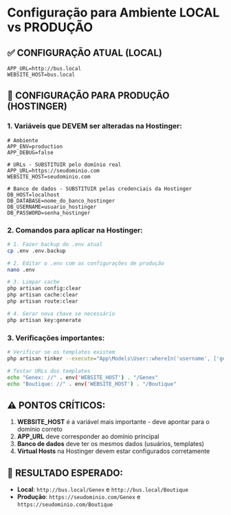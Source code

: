 # Configuração para Ambiente LOCAL vs PRODUÇÃO

## ✅ CONFIGURAÇÃO ATUAL (LOCAL)
```
APP_URL=http://bus.local
WEBSITE_HOST=bus.local
```

## 🔄 CONFIGURAÇÃO PARA PRODUÇÃO (HOSTINGER)

### 1. Variáveis que DEVEM ser alteradas na Hostinger:

```env
# Ambiente
APP_ENV=production
APP_DEBUG=false

# URLs - SUBSTITUIR pelo domínio real
APP_URL=https://seudominio.com
WEBSITE_HOST=seudominio.com

# Banco de dados - SUBSTITUIR pelas credenciais da Hostinger
DB_HOST=localhost
DB_DATABASE=nome_do_banco_hostinger
DB_USERNAME=usuario_hostinger
DB_PASSWORD=senha_hostinger
```

### 2. Comandos para aplicar na Hostinger:

```bash
# 1. Fazer backup do .env atual
cp .env .env.backup

# 2. Editar o .env com as configurações de produção
nano .env

# 3. Limpar cache
php artisan config:clear
php artisan cache:clear
php artisan route:clear

# 4. Gerar nova chave se necessário
php artisan key:generate
```

### 3. Verificações importantes:

```bash
# Verificar se os templates existem
php artisan tinker --execute="App\Models\User::whereIn('username', ['genex', 'boutique'])->get(['username', 'status']);"

# Testar URLs dos templates
echo "Genex: //" . env('WEBSITE_HOST') . "/Genex"
echo "Boutique: //" . env('WEBSITE_HOST') . "/Boutique"
```

## ⚠️ PONTOS CRÍTICOS:

1. **WEBSITE_HOST** é a variável mais importante - deve apontar para o domínio correto
2. **APP_URL** deve corresponder ao domínio principal
3. **Banco de dados** deve ter os mesmos dados (usuários, templates)
4. **Virtual Hosts** na Hostinger devem estar configurados corretamente

## 🎯 RESULTADO ESPERADO:

- **Local**: `http://bus.local/Genex` e `http://bus.local/Boutique`
- **Produção**: `https://seudominio.com/Genex` e `https://seudominio.com/Boutique`
